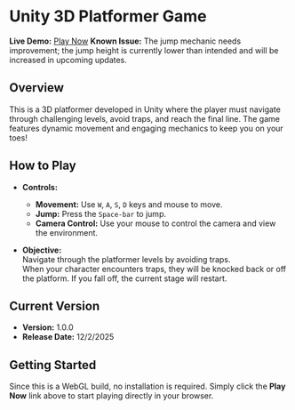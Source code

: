 # Unity 3D Platformer Game

**Live Demo:** [Play Now](https://play.unity.com/en/games/3e8a59e1-b850-43c2-9c11-6f7080a28bb8/webgl-builds)
**Known Issue:** The jump mechanic needs improvement; the jump height is currently lower than intended and will be increased in upcoming updates.

## Overview

This is a 3D platformer developed in Unity where the player must navigate through challenging levels, avoid traps, and reach the final line. The game features dynamic movement and engaging mechanics to keep you on your toes!


## How to Play

- **Controls:**  
  - **Movement:** Use `W`, `A`, `S`, `D` keys and mouse to move.
  - **Jump:** Press the `Space-bar` to jump.
  - **Camera Control:** Use your mouse to control the camera and view the environment.

- **Objective:**  
  Navigate through the platformer levels by avoiding traps.  
  When your character encounters traps, they will be knocked back or off the platform. If you fall off, the current stage will restart.

## Current Version

- **Version:** 1.0.0  
- **Release Date:** 12/2/2025  

## Getting Started

Since this is a WebGL build, no installation is required. Simply click the **Play Now** link above to start playing directly in your browser.


